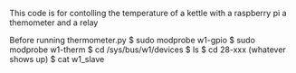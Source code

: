 This code is for contolling the temperature of a kettle with a raspberry pi a themometer and a relay

Before running thermometer.py
	$ sudo modprobe w1-gpio
	$ sudo modprobe w1-therm
	$ cd /sys/bus/w1/devices
	$ ls
	$ cd 28-xxx (whatever shows up)
	$ cat w1_slave
